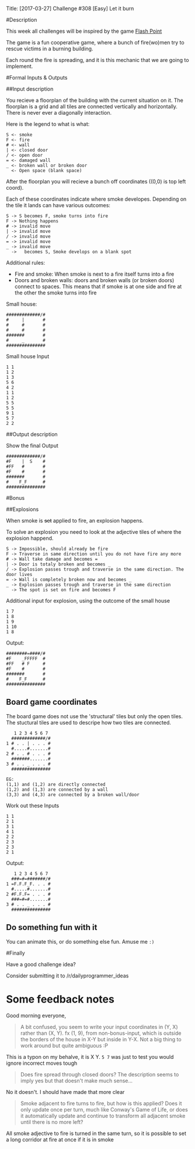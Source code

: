Title: [2017-03-27] Challenge #308 [Easy] Let it burn

#Description

This week all challenges will be inspired by the game [Flash Point](https://boardgamegeek.com/boardgame/100901/flash-point-fire-rescue)

The game is a fun cooperative game, where a bunch of fire(wo)men try to rescue victims in a burning building. 

Each round the fire is spreading, and it is this mechanic that we are going to implement.

#Formal Inputs & Outputs

##Input description

You recieve a floorplan of the building with the current situation on it. The floorplan is a grid and all tiles are connected vertically and horizontally. There is never ever a diagonally interaction.

 Here is the legend to what is what:

    S <- smoke
    F <- fire
    # <- wall
    | <- closed door
    / <- open door
    = <- damaged wall
    _ <- broken wall or broken door
      <- Open space (blank space)

After the floorplan you will recieve a bunch off coordinates ((0,0) is top left coord).

Each of these coordinates indicate where smoke developes. Depending on the tile it lands can have various outcomes:

    S -> S becomes F, smoke turns into fire
    F -> Nothing happens
    # -> invalid move
    | -> invalid move
    / -> invalid move
    = -> invalid move
    _ -> invalid move
      ->   becomes S, Smoke develops on a blank spot

Additional rules:

- Fire and smoke: When smoke is next to a fire itself turns into a fire
- Doors and broken walls: doors and broken walls (or broken doors) connect to spaces. This means that if smoke is at one side and fire at the other the smoke turns into fire


Small house:

    #############/#
    #     |       #
    #     #       #
    #     #       #
    #######       #
    #     _       #
    ###############


Small house Input

    1 1
    1 2
    1 3
    5 6
    4 2
    1 1
    1 2
    5 5
    5 5
    9 1
    5 7
    2 2


##Output description

Show the final Output


    #############/#
    #F    |  S    #
    #FF   #       #
    #F    #       #
    #######       #
    #    F_F      #
    ###############


#Bonus

##Explosions

When smoke is ~~set~~ applied to fire, an explosion happens.

To solve an explosion you need to look at the adjective tiles of where the explosion happend.

    S -> Impossible, should already be fire
    F -> Traverse in same direction until you do not have fire any more
    # -> Wall take damage and becomes =
    | -> Door is totaly broken and becomes _
    / -> Explosion passes trough and traverse in the same direction. The door lives
    = -> Wall is completely broken now and becomes _
    _ -> Explosion passes trough and traverse in the same direction
      -> The spot is set on fire and becomes F


Additional input for explosion, using the outcome of the small house

    1 7
    1 8
    1 9
    1 10
    1 8


Output:

    ########=####/#
    #F    _FFFFF  #
    #FF   # F     #
    #F    #       #
    #######       #
    #    F_F      #
    ###############


## Board game coordinates

The board game does not use the 'structural' tiles but only the open tiles. The stuctural tiles are used to descripe how two tiles are connected.

       1 2 3 4 5 6 7
      #############/#
    1 # . . | . . . #
      #.....#.......#
    2 # . . # . . . #
      #######.......#
    3 # . . _ . . . #
      ###############

    EG:
    (1,1) and (1,2) are directly connected
    (1,2) and (1,3) are connected by a wall 
    (3,3) and (4,3) are connected by a broken wall/door


Work out these Inputs

    1 1
    2 1
    3 1
    4 1
    2 2
    2 3
    2 3
    2 1 


Output: 

       1 2 3 4 5 6 7
      ###=#=#######/#
    1 =F.F.F_F. . . #
      #.....#.......#
    2 #F.F.F= . . . #
      ###=#=#.......#
    3 # . . _ . . . #
      ###############

## Do something fun with it

You can animate this, or do something else fun. Amuse me `:)`

#Finally

Have a good challenge idea?

Consider submitting it to /r/dailyprogrammer_ideas


# Some feedback notes

Good morning everyone,

> A bit confused, you seem to write your input coordinates in (Y, X) rather than (X, Y). fx (1, 9), from non-bonus-input, which is outside the borders of the house in X-Y but inside in Y-X. Not a big thing to work around but quite ambiguous :P

This is a typon on my behalve, it is X Y. `5 7` was just to test you would ignore incorrect moves tough

> Does fire spread through closed doors? The description seems to imply yes but that doesn't make much sense...

No it doesn't. I should have made that more clear

> Smoke adjacent to fire turns to fire, but how is this applied? Does it only update once per turn, much like Conway's Game of Life, or does it automatically update and continue to transform all adjacent smoke until there is no more left?

All smoke adjective to fire is turned in the same turn, so it is possible to set a long corridor at fire at once if it is in smoke

